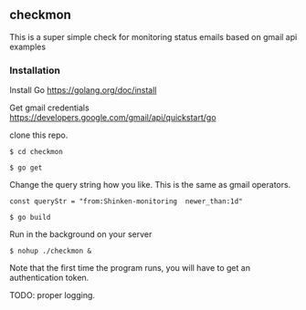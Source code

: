 ## checkmon

This is a super simple check for monitoring status emails based on gmail api examples


### Installation

Install Go https://golang.org/doc/install

Get gmail credentials https://developers.google.com/gmail/api/quickstart/go

clone this repo. 

`$ cd checkmon`

`$ go get`

Change the query string how you like. This is the same as gmail operators.

`const queryStr = "from:Shinken-monitoring  newer_than:1d"`

`$ go build`

Run in the background on your server

`$ nohup ./checkmon &` 

Note that the first time the program runs, you will have to get an authentication token.
 
TODO: proper logging. 
